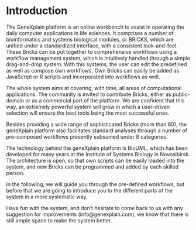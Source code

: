 # Introduction

The GeneXplain platform is an online workbench to assist in operating the daily
computer applications in life sciences. It comprises a number of bioinformatics
and systems biological modules, or BRICKS, which are unified under a
standardized interface, with a consistent look-and-feel. These Bricks can be put
together to comprehensive workflows using a workflow management system, which is
intuitively handled through a simple drag-and-drop system. With this systems,
the user can edit the predefined as well as compose own workflows. Own Bricks
can easily be added as JavaScript or R scripts and incorporated into workflows
as well.

The whole system aims at covering, with time, all areas of computational
applications. The community is invited to contribute Bricks, either as
public-domain or as a commercial part of the platform. We are confident that
this way, an extremely powerful system will grow in which a user-driven
selection will ensure the best tools being the most successful ones.

Besides providing a wide range of sophisticated Bricks (more than 60), the
geneXplain platform also facilitates standard analyses through a number  of
pre-composed workflows presently subsumed under 8 categories.

The technology behind the geneXplain platform is BioUML, which has been
developed for many years at the Institute of Systems Biology in Novosibirsk. The
architecture is open, so that own scripts can be easily loaded into the system,
and new Bricks can be programmed and added by each skilled person.

In the following, we will guide you through the pre-defined workflows, but
before that we are going to introduce you to the different parts of the system in a
more systematic way.

Have fun with the system, and don’t hesitate to come back to us with any
suggestion for improvements (info\@genexplain.com), we know that there is still
ample space to make the system better.
